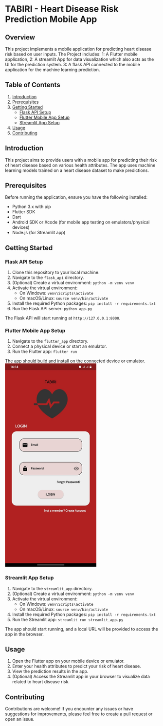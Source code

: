 # TABIRI - Heart Disease Risk Prediction Mobile App

## Overview

This project implements a mobile application for predicting heart disease risk based on user inputs. 
The Project includes:
1: A Flutter mobile application, 
2: A streamlit App for data visualization which also acts as the UI for the prediction system.
3: A flask API connected to the mobile application for the machine learning prediction.

## Table of Contents

1. [Introduction](#introduction)
2. [Prerequisites](#prerequisites)
3. [Getting Started](#getting-started)
    - [Flask API Setup](#flask-api-setup)
    - [Flutter Mobile App Setup](#flutter-mobile-app-setup)
    - [Streamlit App Setup](#streamlit-app-setup)
4. [Usage](#usage)
5. [Contributing](#contributing)

## Introduction

This project aims to provide users with a mobile app for predicting their risk of heart disease based on various health attributes. 
The app uses machine learning models trained on a heart disease dataset to make predictions.

## Prerequisites

Before running the application, ensure you have the following installed:

- Python 3.x with pip
- Flutter SDK
- Dart
- Android SDK or Xcode (for mobile app testing on emulators/physical devices)
- Node.js (for Streamlit app)

## Getting Started

### Flask API Setup

1. Clone this repository to your local machine.
2. Navigate to the `flask_api` directory.
3. (Optional) Create a virtual environment: `python -m venv venv`
4. Activate the virtual environment:
   - On Windows: `venv\Scripts\activate`
   - On macOS/Linux: `source venv/bin/activate`
5. Install the required Python packages: `pip install -r requirements.txt`
6. Run the Flask API server: `python app.py`

The Flask API will start running at `http://127.0.0.1:8000`.

### Flutter Mobile App Setup

1. Navigate to the `flutter_app` directory.
2. Connect a physical device or start an emulator.
3. Run the Flutter app: `flutter run`

The app should build and install on the connected device or emulator.
<img src="https://github.com/bernadettemm/tabiri-final-project/blob/main/Login%20page.jpeg?raw=true" alt="Alt Text" width="300">

### Streamlit App Setup

1. Navigate to the `streamlit_app` directory.
2. (Optional) Create a virtual environment: `python -m venv venv`
3. Activate the virtual environment:
   - On Windows: `venv\Scripts\activate`
   - On macOS/Linux: `source venv/bin/activate`
4. Install the required Python packages: `pip install -r requirements.txt`
5. Run the Streamlit app: `streamlit run streamlit_app.py`

The app should start running, and a local URL will be provided to access the app in the browser.

## Usage

1. Open the Flutter app on your mobile device or emulator.
2. Enter your health attributes to predict your risk of heart disease.
3. View the prediction results in the app.
4. (Optional) Access the Streamlit app in your browser to visualize data related to heart disease risk.

## Contributing

Contributions are welcome! If you encounter any issues or have suggestions for improvements, please feel free to create a pull request or open an issue.


